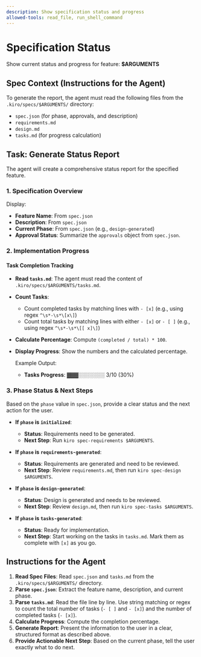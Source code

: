 ```yaml
---
description: Show specification status and progress
allowed-tools: read_file, run_shell_command
---
```


# Specification Status

Show current status and progress for feature: **$ARGUMENTS**

## Spec Context (Instructions for the Agent)

To generate the report, the agent must read the following files from the `.kiro/specs/$ARGUMENTS/` directory:
- `spec.json` (for phase, approvals, and description)
- `requirements.md`
- `design.md`
- `tasks.md` (for progress calculation)

## Task: Generate Status Report

The agent will create a comprehensive status report for the specified feature.

### 1. Specification Overview
Display:
-   **Feature Name**: From `spec.json`
-   **Description**: From `spec.json`
-   **Current Phase**: From `spec.json` (e.g., `design-generated`)
-   **Approval Status**: Summarize the `approvals` object from `spec.json`.

### 2. Implementation Progress

#### Task Completion Tracking
-   **Read `tasks.md`**: The agent must read the content of `.kiro/specs/$ARGUMENTS/tasks.md`.
-   **Count Tasks**: 
    -   Count completed tasks by matching lines with `- [x]` (e.g., using regex `^\s*-\s*\[x\]`)
    -   Count total tasks by matching lines with either `- [x]` or `- [ ]` (e.g., using regex `^\s*-\s*\[[ x]\]`)
-   **Calculate Percentage**: Compute `(completed / total) * 100`.
-   **Display Progress**: Show the numbers and the calculated percentage.

    Example Output:
    -   **Tasks Progress**: ▓▓▓░░░░░░░ 3/10 (30%)

### 3. Phase Status & Next Steps
Based on the `phase` value in `spec.json`, provide a clear status and the next action for the user.

-   **If `phase` is `initialized`**:
    -   **Status**: Requirements need to be generated.
    -   **Next Step**: Run `kiro spec-requirements $ARGUMENTS`.

-   **If `phase` is `requirements-generated`**:
    -   **Status**: Requirements are generated and need to be reviewed.
    -   **Next Step**: Review `requirements.md`, then run `kiro spec-design $ARGUMENTS`.

-   **If `phase` is `design-generated`**:
    -   **Status**: Design is generated and needs to be reviewed.
    -   **Next Step**: Review `design.md`, then run `kiro spec-tasks $ARGUMENTS`.

-   **If `phase` is `tasks-generated`**:
    -   **Status**: Ready for implementation.
    -   **Next Step**: Start working on the tasks in `tasks.md`. Mark them as complete with `[x]` as you go.

## Instructions for the Agent

1.  **Read Spec Files**: Read `spec.json` and `tasks.md` from the `.kiro/specs/$ARGUMENTS/` directory.
2.  **Parse `spec.json`**: Extract the feature name, description, and current phase.
3.  **Parse `tasks.md`**: Read the file line by line. Use string matching or regex to count the total number of tasks (`- [ ]` and `- [x]`) and the number of completed tasks (`- [x]`).
4.  **Calculate Progress**: Compute the completion percentage.
5.  **Generate Report**: Present the information to the user in a clear, structured format as described above.
6.  **Provide Actionable Next Step**: Based on the current phase, tell the user exactly what to do next.
